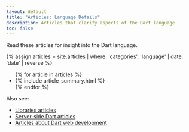 ```yaml
---
layout: default
title: "Articles: Language Details"
description: Articles that clarify aspects of the Dart language.
toc: false
---
```


Read these articles for insight into the Dart language.

<div class="break-80">
  {% assign articles = site.articles | where: 'categories', 'language' | date: 'date' | reverse %}
  <ul class="nav-list">
    {% for article in articles %}
      <li>{% include article_summary.html %}</li>
    {% endfor %}
  </ul>
</div>

Also see:

* [Libraries articles](/articles/libraries)
* [Server-side Dart articles](/articles/server)
* [Articles about Dart web development]({{site.webdev}}/articles)
